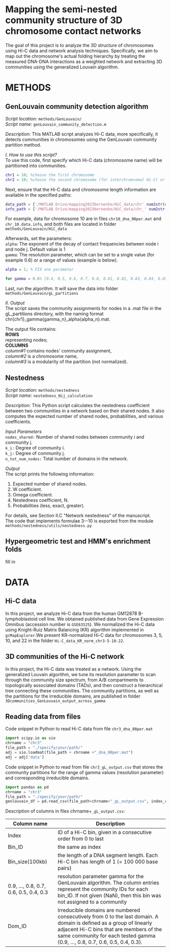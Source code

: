 #     Mapping the semi-nested community structure of 3D chromosome contact networks

The goal of this project is to analyze the 3D structure of chromosomes using Hi-C data and network analysis techniques. Specifically, we aim to map out the chromosome's actual folding hierarchy by treating the measured DNA-DNA interactions as a weighted network and extracting 3D communities using the generalized Louvain algorithm.
# METHODS
## GenLouvain community detection algorithm
_Script location:_ ```methods/GenLouvain/```<br>
_Script name:_ ```genLouvain_community_detection.m```<br>

_Description:_ This MATLAB script analyzes Hi-C data, more specifically, it detects communities in chromosomes using the GenLouvain community partition method.

_I. How to use this script?_<br>
To use this code, first specify which Hi-C data (chromosome name) will be partitioned into communities.
```matlab
chr1 = 10; %choose the first chromosome
chr2 = 10; %choose the second chromosome (for interchromsomal Hi-C) or repeat the first one (for intrachromosomal Hi-C)
```

Next, ensure that the Hi-C data and chromosome length information are available in the specified paths:
```matlab
data_path = ['/MATLAB Drive/mapping2023bernenko/HiC_data/chr' num2str(chr1) '_dna_00per.mat']
info_path = ['/MATLAB Drive/mapping2023bernenko/HiC_data/chr_' num2str(chr1) '.data.info']
```
For example, data for chromosome 10 are in files ```chr10_dna_00per.mat``` and ```chr_10.data.info```, and both files are located in folder ```methods/GenLouvain/HiC_data```

Afterwards, set the parameters:<br>
```alpha```: The exponent of the decay of contact frequencies between node i and node j. Default value is 1<br>
```gamma```: The resolution parameter, which can be set to a single value (for example 0.6) or a range of values (example is below).
```matlab
alpha = 1; % FIX one parameter

for gamma = 0.6% [0.4, 0.5, 0.6, 0.7, 0.8, 0.81, 0.82, 0.83, 0.84, 0.85, 0.86, 0.87, 0.88, 0.89, 0.9] ```
```
Last, run the algorithm. It will save the data into folder ```methods/GenLouvain/gL_partitions```

_II. Output_<br>
The script saves the community assignments for nodes in a .mat file in the gL_partitions directory, with the naming format chr{chr1}_gamma{gamma_n}_alpha{alpha_n}.mat.<br>

The output file contains:<br>
**ROWS**<br>
representing nodes;<br>
**COLUMNS**<br>
_column#1_ contains nodes' community assignment,<br>
_column#2_ is a chromosome name,<br>
_column#3_ is a modularity of the partition (not normalized).

## Nestedness

_Script location:_ ```methods/nestedness```<br>
_Script name:_ ```nestedness_Nij_calculation```

_Description:_ This Python script calculates the nestedness coefficient between two communities in a network based on their shared nodes. It also computes the expected number of shared nodes, probabilities, and various coefficients.

_Input Parameters_<br>
```nodes_shared:``` Number of shared nodes between community i and community j.<br>
```k_i:``` Degree of community i.<br>
```k_j:``` Degree of community j.<br>
```n_tot_num_nodes:``` Total number of domains in the network.

_Output_<br>
The script prints the following information:<br>
1. Expected number of shared nodes.<br>
2. W coefficient.<br>
3. Omega coefficient.<br>
4. Nestedness coefficient, N.<br>
5. Probabilities (less, exact, greater).

For details, see Section II.C "Network nestedness" of the manuscript.<br>
The code that implements formulae 3--10 is exported from the module ```methods/nestedness/utils/nestedness.py``` 

## Hypergeometric test and HMM's enrichment folds
fill in

# DATA
## Hi-C data
In this project, we analyze Hi-C data from the human GM12878 B-lymphoblastoid cell line. We obtained published data from Gene Expression Omnibus (accession number is `GSE63525`). We normalized the Hi-C data using Knight-Ruiz Matrix Balancing (KR) algorithm implemented in `gcMapExplorer`.We present KR-normalized Hi-C data for chromosomes 3, 5, 10, and 22 in the folder `Hi-C_data_KR_norm_chr3-5-10-22`.

## 3D communities of the Hi-C network
In this project, the Hi-C data was treated as a network. Using the generalized Louvain algorithm, we tune its resolution parameter to scan through the community size spectrum, from A/B compartments to topologically associated domains (TADs), and then construct a hierarchical tree connecting these communities. The community partitions, as well as the partitions for the irreducible domains, are published in folder `3Dcommunities_GenLouvain_output_across_gamma`

## Reading data from files
Code snippet in Python to read Hi-C data from file `chr3_dna_00per.mat`

```python
import scipy.io as sio
chrname = "chr3"
file_path = "./specify/your/path/"
adj = sio.loadmat(file_path + chrname +"_dna_00per.mat")
adj = adj['data']
```

Code snippet in Python to read from file `chr3_gL_output.csv` that stores the community partitions for the range of gamma values (resolution parameter) and corresponding irreducible domains.

```python
import pandas as pd
chrname = "chr3"
file_path = "./specify/your/path/"
genlouvain_df = pd.read_csv(file_path+chrname+"_gL_output.csv", index_col=0)
```

Description of columns in files chrname+`_gL_output.csv`: 

| Column name      | Description |
| ----------- | ----------- |
| Index | ID of a Hi-C bin, given in a consecutive order from 0 to last |
| Bin_ID | the same as index |
| Bin_size(100kb) | the length of a DNA segment length. Each Hi-C bin has length of 1 (= 100 000 base pairs) |
| 0.9, …, 0.8, 0.7, 0.6, 0.5, 0.4, 0.3 | resolution parameter gamma for the GenLouvain algorithm. The column entries represent the community IDs for each bin_ID. If not given (NaN), then this bin was not assigned to a community |
| Dom_ID | Irreducible domains are numbered consecutively from 0 to the last domain. A domain is defined as a group of linearly adjacent Hi-C bins that are members of the same community for each tested gamma (0.9, …, 0.8, 0.7, 0.6, 0.5, 0.4, 0.3).|
